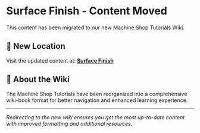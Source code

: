 # Surface Finish - Content Moved

This content has been migrated to our new Machine Shop Tutorials Wiki.

## 📍 New Location

Visit the updated content at:
**[Surface Finish](https://jonilsson.github.io/machine-shop-tutorials/measurement/surface_finish/)**

## 🔧 About the Wiki

The Machine Shop Tutorials have been reorganized into a comprehensive
wiki-book format for better navigation and enhanced learning experience.

---

*Redirecting to the new wiki ensures you get the most up-to-date content
with improved formatting and additional resources.*
